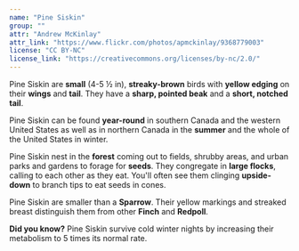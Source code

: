 ```yaml
---
name: "Pine Siskin"
group: ""
attr: "Andrew McKinlay"
attr_link: "https://www.flickr.com/photos/apmckinlay/9368779003"
license: "CC BY-NC"
license_link: "https://creativecommons.org/licenses/by-nc/2.0/"
---
```

Pine Siskin are **small** (4-5 ½ in), **streaky-brown** birds with **yellow edging** on their **wings** and **tail**. They have a **sharp, pointed beak** and a **short, notched tail**.

Pine Siskin can be found **year-round** in southern Canada and the western United States as well as in northern Canada in the **summer** and the whole of the United States in winter. 

Pine Siskin nest in the **forest** coming out to fields, shrubby areas, and urban parks and gardens to forage for **seeds**. They congregate in **large flocks**, calling to each other as they eat. You'll often see them clinging **upside-down** to branch tips to eat seeds in cones.

Pine Siskin are smaller than a **Sparrow**. Their yellow markings and streaked breast distinguish them from other **Finch** and **Redpoll**.

**Did you know?** Pine Siskin survive cold winter nights by increasing their metabolism to 5 times its normal rate.
